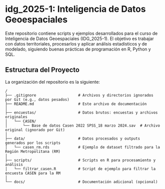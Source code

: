 # idg_2025-1: Inteligencia de Datos Geoespaciales

Este repositorio contiene scripts y ejemplos desarrollados para el curso de Inteligencia de Datos Geoespaciales (IDG_2025-1). 
El objetivo es trabajar con datos territoriales, procesarlos y aplicar análisis estadísticos y de modelado, siguiendo buenas prácticas de programación en R, Python y SQL.

## Estructura del Proyecto

La organización del repositorio es la siguiente:

```
/
├── .gitignore                   # Archivos y directorios ignorados por Git (e.g., datos pesados)
├── README.md                    # Este archivo de documentación
│
├── encuestas/                   # Datos brutos: encuestas y archivos originales
│   └── CASEN/
│       └── Base de datos Casen 2022 SPSS_18 marzo 2024.sav  # Archivo original (ignorado por Git)
│
├── data/                        # Datos procesados y outputs generados por los scripts
│   └── casen_rm.rds             # Ejemplo de dataset filtrado para la Región Metropolitana (RM)
│
├── scripts/                     # Scripts en R para procesamiento y análisis
│   └── filtrar_casen.R          # Script de ejemplo para filtrar la encuesta CASEN para la RM
│
└── docs/                        # Documentación adicional (opcional)
```


